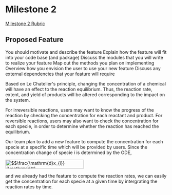 # Milestone 2

[Milestone 2 Rubric](https://github.com/IACS-CS-207/cs207-F17/blob/master/project/milestone2/milestone2_rubric.md)


## Proposed Feature
You should motivate and describe the feature
Explain how the feature will fit into your code base (and package)
Discuss the modules that you will write to realize your feature
Map out the methods you plan on implementing
Overview how you envision the user to use your new feature
Discuss any external dependencies that your feature will require


Based on Le Chatelier's principle, changing the concentration of a chemical will have an effect to the reaction equilibrium. Thus, the reaction rate, extent, and yield of products will be altered corresponding to the impact on the system. 

For irreversible reactions, users may want to know the progress of the reaction by checking the concentration for each reactant and product. For reversible reactions, users may also want to check the concentration for each specie, in order to determine whether the reaction has reached the equilibrium. 

Our team plan to add a new feature to compute the concentration for each specie at a specific time which will be provided by users. Since the concentration change of specie $i$ is determined by the ODE, 

<img src="http://www.sciweavers.org/tex2img.php?eq=%24%24%5Cfrac%7B%5Cmathrm%7Bd%7Dx_%7Bi%7D%7D%7B%5Cmathrm%7Bd%7Dt%7D%20%3D%20f_%7Bi%7D%5Cleft%28%5Cmathrm%7Bx%7D%2C%20T%5Cright%29%2C%20%5Cqquad%20i%20%3D%201%2C%20%5Cldots%2C%20N.%24%24&bc=White&fc=Black&im=jpg&fs=12&ff=arev&edit=0" align="center" border="0" alt="$$\frac{\mathrm{d}x_{i}}{\mathrm{d}t} = f_{i}\left(\mathrm{x}, T\right), \qquad i = 1, \ldots, N.$$" width="244" height="28" />

and we already had the feature to compute the reaction rates, we can easily get the concentration for each specie at a given time by intergrating the reaction rates by time.
